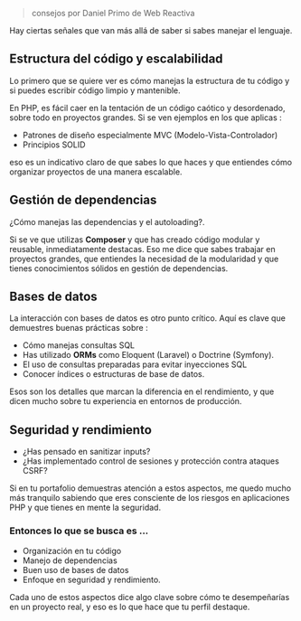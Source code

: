 > consejos por Daniel Primo de Web Reactiva

Hay ciertas señales que van más allá de saber si sabes manejar el lenguaje. 

## Estructura del código y escalabilidad

Lo primero que se quiere ver es cómo manejas la estructura de tu código y si puedes escribir código limpio y mantenible. 

En PHP, es fácil caer en la tentación de un código caótico y desordenado, sobre todo en proyectos grandes. 
Si se ven ejemplos en los que aplicas :
- Patrones de diseño especialmente MVC (Modelo-Vista-Controlador)
- Principios SOLID

eso es un indicativo claro de que sabes lo que haces y que entiendes cómo organizar proyectos de una manera escalable.


## Gestión de dependencias
¿Cómo manejas las dependencias y el autoloading?. 

Si se ve que utilizas **Composer** y que has creado código modular y reusable, inmediatamente destacas. Eso me dice que sabes trabajar en proyectos grandes, que entiendes la necesidad de la modularidad y que tienes conocimientos sólidos en gestión de dependencias.

## Bases de datos
La interacción con bases de datos es otro punto crítico. Aquí es clave que demuestres buenas prácticas sobre :

- Cómo manejas consultas SQL
- Has utilizado **ORMs** como Eloquent (Laravel) o Doctrine (Symfony).
- El uso de consultas preparadas para evitar inyecciones SQL
- Conocer índices o estructuras de base de datos. 

Esos son los detalles que marcan la diferencia en el rendimiento, y que dicen mucho sobre tu experiencia en entornos de producción.


## Seguridad y rendimiento

- ¿Has pensado en sanitizar inputs?
- ¿Has implementado control de sesiones y protección contra ataques CSRF?

Si en tu portafolio demuestras atención a estos aspectos, me quedo mucho más tranquilo sabiendo que eres consciente de los riesgos en aplicaciones PHP y que tienes en mente la seguridad.



### Entonces lo que se busca es ... 

- Organización en tu código
- Manejo de dependencias
- Buen uso de bases de datos
- Enfoque en seguridad y rendimiento.

Cada uno de estos aspectos dice algo clave sobre cómo te desempeñarías en un proyecto real, y eso es lo que hace que tu perfil destaque.





